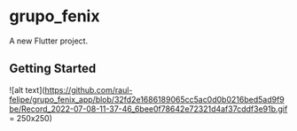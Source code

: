 # grupo_fenix

A new Flutter project.

## Getting Started

![alt text](https://github.com/raul-felipe/grupo_fenix_app/blob/32fd2e1686189065cc5ac0d0b0216bed5ad9f9be/Record_2022-07-08-11-37-46_6bee0f78642e72321d4af37cddf3e91b.gif = 250x250)
